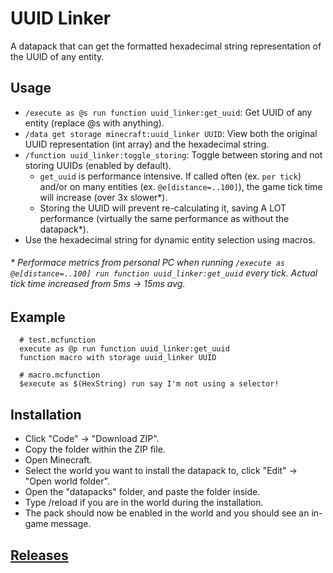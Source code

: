 # UUID Linker
A datapack that can get the formatted hexadecimal string representation of the UUID of any entity.

## Usage
* ```/execute as @s run function uuid_linker:get_uuid```: Get UUID of any entity (replace @s with anything).
* ```/data get storage minecraft:uuid_linker UUID```: View both the original UUID representation (int array) and the hexadecimal string.
* ```/function uuid_linker:toggle_storing```: Toggle between storing and not storing UUIDs (enabled by default).
  * ```get_uuid``` is performance intensive. If called often (ex. ```per tick```) and/or on many entities (ex. ```@e[distance=..100]```), the game tick time will increase (over 3x slower*).
  * Storing the UUID will prevent re-calculating it, saving A LOT performance (virtually the same performance as without the datapack*).
* Use the hexadecimal string for dynamic entity selection using macros.

###### \* Performace metrics from personal PC when running ```/execute as @e[distance=..100] run function uuid_linker:get_uuid``` every tick. Actual tick time increased from 5ms -> 15ms avg.

## Example
```
  # test.mcfunction
  execute as @p run function uuid_linker:get_uuid
  function macro with storage uuid_linker UUID

  # macro.mcfunction
  $execute as $(HexString) run say I'm not using a selector!
```
## Installation
* Click "Code" -> "Download ZIP".
* Copy the folder within the ZIP file.
* Open Minecraft.
* Select the world you want to install the datapack to, click "Edit" -> "Open world folder".
* Open the "datapacks" folder, and paste the folder inside.
* Type /reload if you are in the world during the installation.
* The pack should now be enabled in the world and you should see an in-game message.

## [Releases](https://github.com/TechnoBro03/UUIDLinker/releases)
